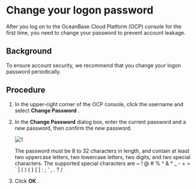 # Change your logon password

After you log on to the OceanBase Cloud Platform (OCP) console for the first time, you need to change your password to prevent account leakage.

## Background

To ensure account security, we recommend that you change your logon password periodically.

## Procedure

1. In the upper-right corner of the OCP console, click the username and select **Change Password** .

2. In the **Change Password** dialog box, enter the current password and a new password, then confirm the new password.

   ![1](https://help-static-aliyun-doc.aliyuncs.com/assets/img/en-US/2019803461/p393974.png)

   The password must be 8 to 32 characters in length, and contain at least two uppercase letters, two lowercase letters, two digits, and two special characters. The supported special characters are \~ ! @ # % \^ \& \* _ - + = \` \| ( ) { } \[ \] : ; ' , . ? /

3. Click **OK** .
